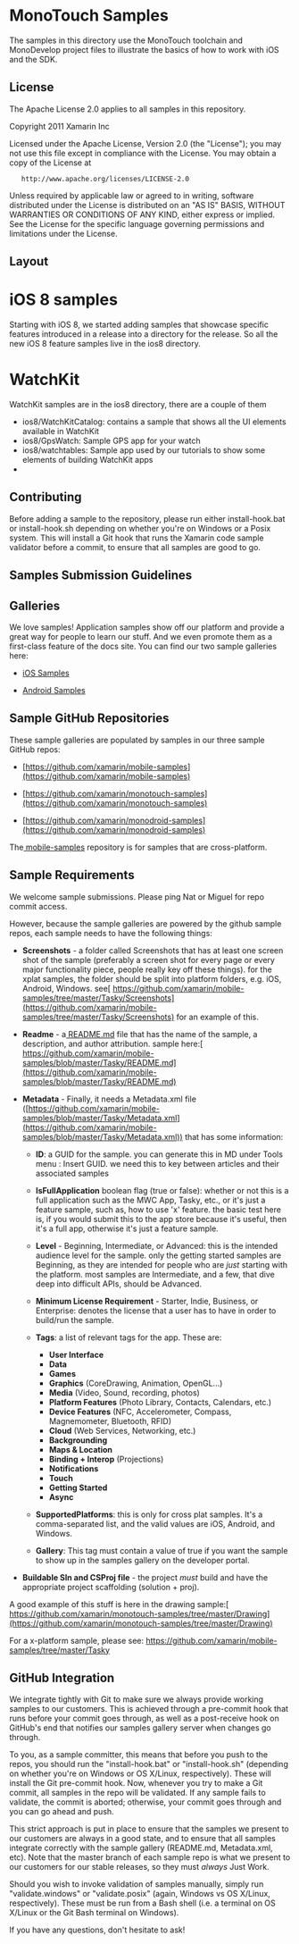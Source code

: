 MonoTouch Samples
=================

The samples in this directory use the MonoTouch toolchain and
MonoDevelop project files to illustrate the basics of how to
work with iOS and the SDK.

License
-------

The Apache License 2.0 applies to all samples in this repository.

   Copyright 2011 Xamarin Inc

   Licensed under the Apache License, Version 2.0 (the "License");
   you may not use this file except in compliance with the License.
   You may obtain a copy of the License at

       http://www.apache.org/licenses/LICENSE-2.0

   Unless required by applicable law or agreed to in writing, software
   distributed under the License is distributed on an "AS IS" BASIS,
   WITHOUT WARRANTIES OR CONDITIONS OF ANY KIND, either express or implied.
   See the License for the specific language governing permissions and
   limitations under the License.

Layout
------

iOS 8 samples
=============
Starting with iOS 8, we started adding samples that showcase specific features 
introduced in a release into a directory for the release.   So all the new
iOS 8 feature samples live in the ios8 directory.

WatchKit
========
WatchKit samples are in the ios8 directory, there are a couple of them

* ios8/WatchKitCatalog: contains a sample that shows all the UI elements available in WatchKit
* ios8/GpsWatch: Sample GPS app for your watch
* ios8/watchtables: Sample app used by our tutorials to show some elements of building WatchKit apps
* 
Contributing
------------

Before adding a sample to the repository, please run either install-hook.bat
or install-hook.sh depending on whether you're on Windows or a Posix system.
This will install a Git hook that runs the Xamarin code sample validator before
a commit, to ensure that all samples are good to go.
                                                                                                                  
                                             
Samples Submission Guidelines
-----------------------------

## Galleries

We love samples! Application samples show off our platform and provide a great way for people to learn our stuff. And we even promote them as a first-class feature of the docs site. You can find our two sample galleries here:

* [iOS Samples](http://docs.xamarin.com/samples/ios)

* [Android Samples](http://docs.xamarin.com/samples/android)

## Sample GitHub Repositories

These sample galleries are populated by samples in our three sample GitHub repos:

* [https://github.com/xamarin/mobile-samples](https://github.com/xamarin/mobile-samples)

* [https://github.com/xamarin/monotouch-samples](https://github.com/xamarin/monotouch-samples)

* [https://github.com/xamarin/monodroid-samples](https://github.com/xamarin/monodroid-samples)

The[ mobile-samples](https://github.com/xamarin/mobile-samples) repository is for samples that are cross-platform.

## Sample Requirements

We welcome sample submissions. Please ping Nat or Miguel for repo commit access.

However, because the sample galleries are powered by the github sample repos, each sample needs to have the following things:

* **Screenshots** - a folder called Screenshots that has at least one screen shot of the sample (preferably a screen shot for every page or every major functionality piece, people really key off these things). for the xplat samples, the folder should be split into platform folders, e.g. iOS, Android, Windows. see[ https://github.com/xamarin/mobile-samples/tree/master/Tasky/Screenshots](https://github.com/xamarin/mobile-samples/tree/master/Tasky/Screenshots) for an example of this.

* **Readme** - a[ README.md](http://readme.md/) file that has the name of the sample, a description, and author attribution. sample here:[ https://github.com/xamarin/mobile-samples/blob/master/Tasky/README.md](https://github.com/xamarin/mobile-samples/blob/master/Tasky/README.md)

* **Metadata** - Finally, it needs a Metadata.xml file ([https://github.com/xamarin/mobile-samples/blob/master/Tasky/Metadata.xml](https://github.com/xamarin/mobile-samples/blob/master/Tasky/Metadata.xml)) that has some information:

    * **ID**: a GUID for the sample. you can generate this in MD under Tools menu : Insert GUID. we need this to key between articles and their associated samples

    * **IsFullApplication** boolean flag (true or false): whether or not this is a full application such as the MWC App, Tasky, etc., or it's just a feature sample, such as, how to use 'x' feature. the basic test here is, if you would submit this to the app store because it's useful, then it's a full app, otherwise it's just a feature sample.

    * **Level** - Beginning, Intermediate, or Advanced: this is the intended audience level for the sample. only the getting started samples are Beginning, as they are intended for people who are _just_ starting with the platform. most samples are Intermediate, and a few, that dive deep into difficult APIs, should be Advanced.

    * **Minimum License Requirement** - Starter, Indie, Business, or Enterprise: denotes the license that a user has to have in order to build/run the sample.

    * **Tags**: a list of relevant tags for the app. These are:
    	* **User Interface**
		* **Data**
		* **Games**
		* **Graphics** (CoreDrawing, Animation, OpenGL...)
		* **Media** (Video, Sound, recording, photos)
		* **Platform Features** (Photo Library, Contacts, Calendars, etc.)
		* **Device Features** (NFC, Accelerometer, Compass, Magnemometer, Bluetooth, RFID)
		* **Cloud** (Web Services, Networking, etc.)
		* **Backgrounding**
		* **Maps & Location**
		* **Binding + Interop** (Projections)
		* **Notifications**
		* **Touch**
		* **Getting Started**
		* **Async**


    * **SupportedPlatforms**: this is only for cross plat samples. It's a comma-separated list, and the valid values are iOS, Android, and Windows.

    * **Gallery**: This tag must contain a value of true if you want the sample to show up in the samples gallery on the developer portal.

* **Buildable Sln and CSProj file** - the project _must_ build and have the appropriate project scaffolding (solution + proj).

A good example of this stuff is here in the drawing sample:[ https://github.com/xamarin/monotouch-samples/tree/master/Drawing](https://github.com/xamarin/monotouch-samples/tree/master/Drawing)

For a x-platform sample, please see: https://github.com/xamarin/mobile-samples/tree/master/Tasky

## GitHub Integration

We integrate tightly with Git to make sure we always provide working samples to our customers. This is achieved through a pre-commit hook that runs before your commit goes through, as well as a post-receive hook on GitHub's end that notifies our samples gallery server when changes go through.

To you, as a sample committer, this means that before you push to the repos, you should run the "install-hook.bat" or "install-hook.sh" (depending on whether you're on Windows or OS X/Linux, respectively). These will install the Git pre-commit hook. Now, whenever you try to make a Git commit, all samples in the repo will be validated. If any sample fails to validate, the commit is aborted; otherwise, your commit goes through and you can go ahead and push.

This strict approach is put in place to ensure that the samples we present to our customers are always in a good state, and to ensure that all samples integrate correctly with the sample gallery (README.md, Metadata.xml, etc). Note that the master branch of each sample repo is what we present to our customers for our stable releases, so they must *always* Just Work.

Should you wish to invoke validation of samples manually, simply run "validate.windows" or "validate.posix" (again, Windows vs OS X/Linux, respectively). These must be run from a Bash shell (i.e. a terminal on OS X/Linux or the Git Bash terminal on Windows).

If you have any questions, don't hesitate to ask!

